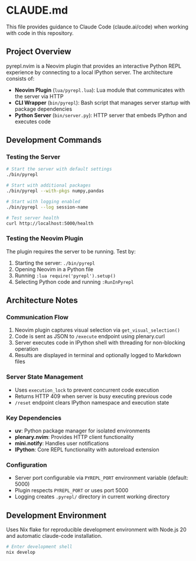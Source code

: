 # CLAUDE.md

This file provides guidance to Claude Code (claude.ai/code) when working with code in this repository.

## Project Overview

pyrepl.nvim is a Neovim plugin that provides an interactive Python REPL experience by connecting to a local IPython server. The architecture consists of:

- **Neovim Plugin** (`lua/pyrepl.lua`): Lua module that communicates with the server via HTTP
- **CLI Wrapper** (`bin/pyrepl`): Bash script that manages server startup with package dependencies
- **Python Server** (`bin/server.py`): HTTP server that embeds IPython and executes code

## Development Commands

### Testing the Server
```bash
# Start the server with default settings
./bin/pyrepl

# Start with additional packages
./bin/pyrepl --with-pkgs numpy,pandas

# Start with logging enabled
./bin/pyrepl --log session-name

# Test server health
curl http://localhost:5000/health
```

### Testing the Neovim Plugin
The plugin requires the server to be running. Test by:
1. Starting the server: `./bin/pyrepl`
2. Opening Neovim in a Python file
3. Running `:lua require('pyrepl').setup()`
4. Selecting Python code and running `:RunInPyrepl`

## Architecture Notes

### Communication Flow
1. Neovim plugin captures visual selection via `get_visual_selection()`
2. Code is sent as JSON to `/execute` endpoint using plenary.curl
3. Server executes code in IPython shell with threading for non-blocking operation
4. Results are displayed in terminal and optionally logged to Markdown files

### Server State Management
- Uses `execution_lock` to prevent concurrent code execution
- Returns HTTP 409 when server is busy executing previous code
- `/reset` endpoint clears IPython namespace and execution state

### Key Dependencies
- **uv**: Python package manager for isolated environments
- **plenary.nvim**: Provides HTTP client functionality
- **mini.notify**: Handles user notifications
- **IPython**: Core REPL functionality with autoreload extension

### Configuration
- Server port configurable via `PYREPL_PORT` environment variable (default: 5000)
- Plugin respects `PYREPL_PORT` or uses port 5000
- Logging creates `.pyrepl/` directory in current working directory

## Development Environment

Uses Nix flake for reproducible development environment with Node.js 20 and automatic claude-code installation.

```bash
# Enter development shell
nix develop
```
